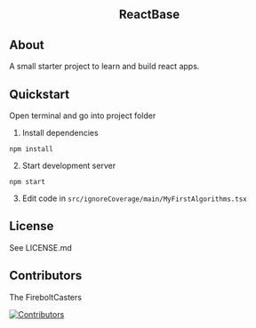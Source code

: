 <h2 align="center">
    ReactBase
</h2>

## About

A small starter project to learn and build react apps.

## Quickstart

Open terminal and go into project folder

1. Install dependencies
```
npm install
```

2. Start development server
```
npm start
```

3. Edit code in `src/ignoreCoverage/main/MyFirstAlgorithms.tsx`

## License

See LICENSE.md

## Contributors

The FireboltCasters

<a href="https://github.com/FireboltCasters/data-clumps"><img src="https://contrib.rocks/image?repo=FireboltCasters/data-clumps" alt="Contributors" /></a>
